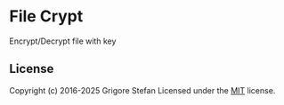 # File Crypt

Encrypt/Decrypt file with key

## License

Copyright (c) 2016-2025 Grigore Stefan
Licensed under the [MIT](LICENSE) license.
